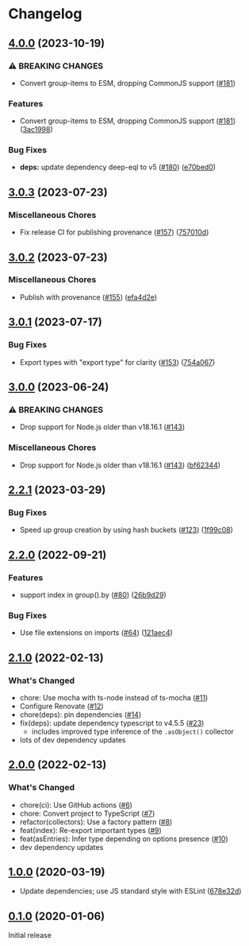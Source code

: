 # Changelog

## [4.0.0](https://github.com/meyfa/group-items/compare/v3.0.3...v4.0.0) (2023-10-19)


### ⚠ BREAKING CHANGES

* Convert group-items to ESM, dropping CommonJS support ([#181](https://github.com/meyfa/group-items/issues/181))

### Features

* Convert group-items to ESM, dropping CommonJS support ([#181](https://github.com/meyfa/group-items/issues/181)) ([3ac1998](https://github.com/meyfa/group-items/commit/3ac1998a9f3ad73cf5df0b03e0110829e97876ba))


### Bug Fixes

* **deps:** update dependency deep-eql to v5 ([#180](https://github.com/meyfa/group-items/issues/180)) ([e70bed0](https://github.com/meyfa/group-items/commit/e70bed032a1f74c220dc309c8ca3539bca2346aa))

## [3.0.3](https://github.com/meyfa/group-items/compare/v3.0.2...v3.0.3) (2023-07-23)


### Miscellaneous Chores

* Fix release CI for publishing provenance ([#157](https://github.com/meyfa/group-items/issues/157)) ([757010d](https://github.com/meyfa/group-items/commit/757010d4f2323da38afb27329a172c11cae5c351))

## [3.0.2](https://github.com/meyfa/group-items/compare/v3.0.1...v3.0.2) (2023-07-23)


### Miscellaneous Chores

* Publish with provenance ([#155](https://github.com/meyfa/group-items/issues/155)) ([efa4d2e](https://github.com/meyfa/group-items/commit/efa4d2ebdbd4c5c7abcea3740b979836e7e2a601))

## [3.0.1](https://github.com/meyfa/group-items/compare/v3.0.0...v3.0.1) (2023-07-17)


### Bug Fixes

* Export types with "export type" for clarity ([#153](https://github.com/meyfa/group-items/issues/153)) ([754a067](https://github.com/meyfa/group-items/commit/754a067625b09ec398876ff89458179bf4008ae6))

## [3.0.0](https://github.com/meyfa/group-items/compare/v2.2.1...v3.0.0) (2023-06-24)


### ⚠ BREAKING CHANGES

* Drop support for Node.js older than v18.16.1 ([#143](https://github.com/meyfa/group-items/issues/143))

### Miscellaneous Chores

* Drop support for Node.js older than v18.16.1 ([#143](https://github.com/meyfa/group-items/issues/143)) ([bf62344](https://github.com/meyfa/group-items/commit/bf6234480ab9249606f336a0e5236358d7900bd4))

## [2.2.1](https://github.com/meyfa/group-items/compare/v2.2.0...v2.2.1) (2023-03-29)


### Bug Fixes

* Speed up group creation by using hash buckets ([#123](https://github.com/meyfa/group-items/issues/123)) ([1f99c08](https://github.com/meyfa/group-items/commit/1f99c08d4f207c3949b98efcd449214b394b4b85))

## [2.2.0](https://github.com/meyfa/group-items/compare/v2.1.0...v2.2.0) (2022-09-21)


### Features

* support index in group().by ([#80](https://github.com/meyfa/group-items/issues/80)) ([26b9d29](https://github.com/meyfa/group-items/commit/26b9d29358e7c494757cbdd345eded179677291e))


### Bug Fixes

* Use file extensions on imports ([#64](https://github.com/meyfa/group-items/issues/64)) ([121aec4](https://github.com/meyfa/group-items/commit/121aec4c53c4111550339cc001893077519bdc1b))

## [2.1.0](https://github.com/meyfa/group-items/compare/v2.0.0...v2.1.0) (2022-02-13)

### What's Changed
* chore: Use mocha with ts-node instead of ts-mocha ([#11](https://github.com/meyfa/group-items/pull/11))
* Configure Renovate ([#12](https://github.com/meyfa/group-items/pull/12))
* chore(deps): pin dependencies ([#14](https://github.com/meyfa/group-items/pull/14))
* fix(deps): update dependency typescript to v4.5.5 ([#23](https://github.com/meyfa/group-items/pull/23))
  * includes improved type inference of the `.asObject()` collector
* lots of dev dependency updates


## [2.0.0](https://github.com/meyfa/group-items/compare/v1.0.0...v2.0.0) (2022-02-13)

### What's Changed
* chore(ci): Use GitHub actions ([#6](https://github.com/meyfa/group-items/pull/6))
* chore: Convert project to TypeScript ([#7](https://github.com/meyfa/group-items/pull/7))
* refactor(collectors): Use a factory pattern ([#8](https://github.com/meyfa/group-items/pull/8))
* feat(index): Re-export important types ([#9](https://github.com/meyfa/group-items/pull/9))
* feat(asEntries): Infer type depending on options presence ([#10](https://github.com/meyfa/group-items/pull/10))
* dev dependency updates


## [1.0.0](https://github.com/meyfa/group-items/compare/v0.1.0...v1.0.0) (2020-03-19)

* Update dependencies; use JS standard style with ESLint ([678e32d](https://github.com/meyfa/group-items/commit/678e32de39215e6a982a9f4d9d3c3e1b83ac41d9))


## [0.1.0](https://github.com/meyfa/group-items/compare/f60879cf8803d060801a8db704c819f9ff8d9701...v0.1.0) (2020-01-06)

Initial release
